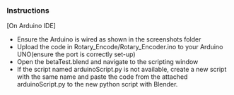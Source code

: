 ### Instructions

[On Arduino IDE]
- Ensure the Arduino is wired as shown in the screenshots folder
- Upload the code in Rotary_Encode/Rotary_Encoder.ino to your Arduino UNO(ensure the port is correctly set-up)
- Open the betaTest.blend and navigate to the scripting window
- If the script named arduinoScript.py is not available, create a new script with the same name and paste the code from the attached arduinoScript.py to the new python script with Blender.

